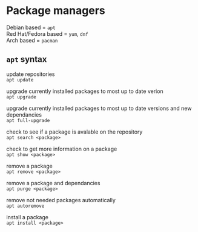 # Package managers

Debian based = `apt`</br>
Red Hat/Fedora based = `yum`, `dnf`</br>
Arch based = `pacman`</br>

## `apt` syntax

update repositories</br>
`apt update`</br>

upgrade currently installed packages to most up to date verion</br>
`apt upgrade`</br>

upgrade currently installed packages to most up to date versions and new dependancies</br>
`apt full-upgrade`</br>

check to see if a package is avalable on the repository</br>
`apt search <package>`</br>

check to get more information on a package</br>
`apt show <package>`</br>

remove a package</br>
`apt remove <package>`</br>

remove a package and dependancies</br>
`apt purge <package>`</br>

remove not needed packages automatically</br>
`apt autoremove`</br>


install a package</br>
`apt install <package>`</br>
